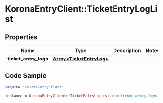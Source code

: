 # KoronaEntryClient::TicketEntryLogList

## Properties

Name | Type | Description | Notes
------------ | ------------- | ------------- | -------------
**ticket_entry_logs** | [**Array&lt;TicketEntryLog&gt;**](TicketEntryLog.md) |  | 

## Code Sample

```ruby
require 'KoronaEntryClient'

instance = KoronaEntryClient::TicketEntryLogList.new(ticket_entry_logs: null)
```


